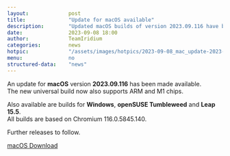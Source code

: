 ```yaml
---
layout: 			post
title:  			"Update for macOS available"
description: 		"Updated macOS builds of version 2023.09.116 have been made available - Now supporting all, including ARM and M1 chips. Other releases currently include Windows, openSUSE Tumbleweed and Leap 15.5."
date:	 			2023-09-08 18:00
author:				TeamIridium
categories:			news
hotpic:				"/assets/images/hotpics/2023-09-08_mac_update-2023-09.jpg"
menu: 				no
structured-data:	"news"
---
```

An update for **macOS** version **2023.09.116** has been made available.    
The new universal build now also supports ARM and M1 chips.   

Also available are builds for **Windows**, **openSUSE Tumbleweed** and **Leap 15.5**.   
All builds are based on Chromium 116.0.5845.140.   

Further releases to follow.   

<a href="/downloads/macos" class="button download" title="download Iridium Browser for macOS">macOS Download</a>